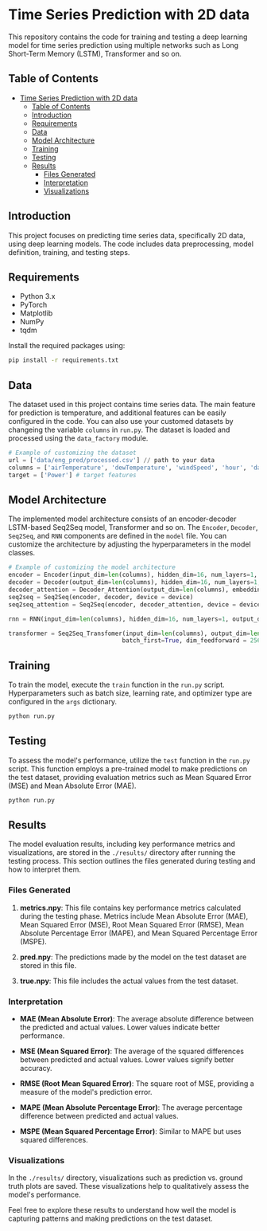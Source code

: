 # Time Series Prediction with 2D data

This repository contains the code for training and testing a deep learning model for time series prediction using multiple 
networks such as Long Short-Term Memory (LSTM), Transformer and so on.

## Table of Contents

- [Time Series Prediction with 2D data](#time-series-prediction-with-2d-data)
  - [Table of Contents](#table-of-contents)
  - [Introduction](#introduction)
  - [Requirements](#requirements)
  - [Data](#data)
  - [Model Architecture](#model-architecture)
  - [Training](#training)
  - [Testing](#testing)
  - [Results](#results)
    - [Files Generated](#files-generated)
    - [Interpretation](#interpretation)
    - [Visualizations](#visualizations)

## Introduction

This project focuses on predicting time series data, specifically 2D data, using deep learning models. The code includes data preprocessing, model definition, training, and testing steps.

## Requirements

- Python 3.x
- PyTorch
- Matplotlib
- NumPy
- tqdm

Install the required packages using:

```bash
pip install -r requirements.txt
```

## Data

The dataset used in this project contains time series data. The main feature for prediction is temperature, and additional features can be easily configured in the code. You can also use your customed datasets by changeing the variable `columns` in `run.py`. The dataset is loaded and processed using the `data_factory` module.

```python
# Example of customizing the dataset
url = ['data/eng_pred/processed.csv'] // path to your data
columns = ['airTemperature', 'dewTemperature', 'windSpeed', 'hour', 'day_of_week', 'month', 'Power'] # columns' element must conform to the order of the data file columns 
target = ['Power'] # target features
```

## Model Architecture

The implemented model architecture consists of an encoder-decoder LSTM-based Seq2Seq model, Transformer and so on. The `Encoder`, `Decoder`, `Seq2Seq`, and `RNN` components are defined in the `model` file. You can customize the architecture by adjusting the hyperparameters in the model classes.

```python
# Example of customizing the model architecture
encoder = Encoder(input_dim=len(columns), hidden_dim=16, num_layers=1, model_name='RNN', dropout=0.1)
decoder = Decoder(output_dim=len(columns), hidden_dim=16, num_layers=1, model_name='RNN', dropout=0.1)
decoder_attention = Decoder_Attention(output_dim=len(columns), embedding_dim = 64, hidden_dim=64, num_layers=2, num_heads=4, model_name='LSTM')
seq2seq = Seq2Seq(encoder, decoder, device = device)
seq2seq_attention = Seq2Seq(encoder, decoder_attention, device = device)

rnn = RNN(input_dim=len(columns), hidden_dim=16, num_layers=1, output_dim=len(columns), model_name='RNN', dropout=0.1)

transformer = Seq2Seq_Transfomer(input_dim=len(columns), output_dim=len(columns), d_model=128, num_encoder_layers = 2, num_decoder_layers = 2, 
                                batch_first=True, dim_feedforward = 256)
```

## Training

To train the model, execute the `train` function in the `run.py` script. Hyperparameters such as batch size, learning rate, and optimizer type are configured in the `args` dictionary.

```bash
python run.py
```

## Testing

To assess the model's performance, utilize the `test` function in the `run.py` script. This function employs a pre-trained model to make predictions on the test dataset, providing evaluation metrics such as Mean Squared Error (MSE) and Mean Absolute Error (MAE).

```bash
python run.py
```

## Results

The model evaluation results, including key performance metrics and visualizations, are stored in the `./results/` directory after running the testing process. This section outlines the files generated during testing and how to interpret them.

### Files Generated

1. **metrics.npy**: This file contains key performance metrics calculated during the testing phase. Metrics include Mean Absolute Error (MAE), Mean Squared Error (MSE), Root Mean Squared Error (RMSE), Mean Absolute Percentage Error (MAPE), and Mean Squared Percentage Error (MSPE).

2. **pred.npy**: The predictions made by the model on the test dataset are stored in this file.

3. **true.npy**: This file includes the actual values from the test dataset.

### Interpretation

- **MAE (Mean Absolute Error)**: The average absolute difference between the predicted and actual values. Lower values indicate better performance.

- **MSE (Mean Squared Error)**: The average of the squared differences between predicted and actual values. Lower values signify better accuracy.

- **RMSE (Root Mean Squared Error)**: The square root of MSE, providing a measure of the model's prediction error.

- **MAPE (Mean Absolute Percentage Error)**: The average percentage difference between predicted and actual values.

- **MSPE (Mean Squared Percentage Error)**: Similar to MAPE but uses squared differences.

### Visualizations

In the `./results/` directory, visualizations such as prediction vs. ground truth plots are saved. These visualizations help to qualitatively assess the model's performance.

Feel free to explore these results to understand how well the model is capturing patterns and making predictions on the test dataset.

